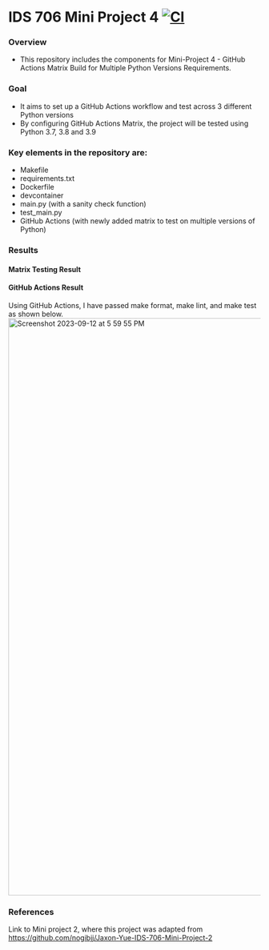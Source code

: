 # IDS 706 Mini Project 4 [![CI](https://github.com/nogibjj/Jaxon-Yue-IDS-706-Mini-Project-3/actions/workflows/cicd.yml/badge.svg)](https://github.com/nogibjj/Jaxon-Yue-IDS-706-Mini-Project-3/actions/workflows/cicd.yml)
### Overview
* This repository includes the components for Mini-Project 4 - GitHub Actions Matrix Build for Multiple Python Versions
Requirements.

### Goal
* It aims to set up a GitHub Actions workflow and test across 3 different Python versions
* By configuring GitHub Actions Matrix, the project will be tested using Python 3.7, 3.8 and 3.9

### Key elements in the repository are:
* Makefile
* requirements.txt
* Dockerfile
* devcontainer
* main.py (with a sanity check function)
* test_main.py
* GitHub Actions (with newly added matrix to test on multiple versions of Python)

### Results
#### Matrix Testing Result

#### GitHub Actions Result
Using GitHub Actions, I have passed make format, make lint, and make test as shown below.
<img width="1154" alt="Screenshot 2023-09-12 at 5 59 55 PM" src="https://github.com/nogibjj/Jaxon-Yue-IDS-706-Mini-Project-3/assets/70416390/71c80522-d698-4d17-8e95-acdd7be03671">

### References
Link to Mini project 2, where this project was adapted from
https://github.com/nogibjj/Jaxon-Yue-IDS-706-Mini-Project-2
